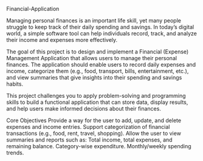 Financial-Application

Managing personal finances is an important life skill, yet many people struggle to keep track of their daily spending and savings. In today’s digital world, a simple software tool can help individuals record, track, and analyze their income and expenses more effectively.

The goal of this project is to design and implement a Financial (Expense) Management Application that allows users to manage their personal finances. The application should enable users to record daily expenses and income, categorize them (e.g., food, transport, bills, entertainment, etc.), and view summaries that give insights into their spending and savings habits.

This project challenges you to apply problem-solving and programming skills to build a functional application that can store data, display results, and help users make informed decisions about their finances.

Core Objectives Provide a way for the user to add, update, and delete expenses and income entries. Support categorization of financial transactions (e.g., food, rent, travel, shopping). Allow the user to view summaries and reports such as: Total income, total expenses, and remaining balance. Category-wise expenditure. Monthly/weekly spending trends.
